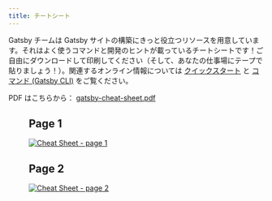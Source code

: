 ```yaml
---
title: チートシート
---
```


Gatsby チームは Gatsby サイトの構築にきっと役立つリソースを用意しています。それはよく使うコマンドと開発のヒントが載っているチートシートです！ご自由にダウンロードして印刷してください（そして、あなたの仕事場にテープで貼りましょう！）。関連するオンライン情報については [クイックスタート](/docs/quick-start/) と [コマンド (Gatsby CLI)](/docs/gatsby-cli/) をご覧ください。

PDF はこちらから： <a href="/gatsby-cheat-sheet.pdf" download>gatsby-cheat-sheet.pdf</a>

<figure aria-labelledby="cheat_sheet-text">
  <h2>Page 1</h2>
  <a
    href="/cheat-sheet_page_1.png"
    title="Click to open image in a new window"
    target="_blank"
    style="display:block;"
  >
    <img
      src="/cheat-sheet_page_1.png"
      alt="Cheat Sheet - page 1"
      style="display:block; margin:0;"
    />
  </a>
  <h2>Page 2</h2>
  <a
    href="/cheat-sheet_page_2.png"
    title="Click to open image in a new window"
    target="_blank"
    style="display:block;"
  >
    <img
      src="/cheat-sheet_page_2.png"
      alt="Cheat Sheet - page 2"
      style="display:block; margin:0;"
    />
  </a>
</figure>
<div
  id="cheat_sheet-text"
  style=" position: absolute; height: 1px; width: 1px;overflow: hidden; clip: rect(1px, 1px, 1px, 1px);"
>
  <h2>Gatsby Cheat Sheet contents</h2>
  <p>
    v1.0 for Gatsby 2.x
    <a href="https://gatsby.dev/cheatsheet">
      Latest version <span aria-hidden="true">↗</span>
    </a>
  </p>
  <h2>Top Docs</h2>
  <table>
    <tbody>
      <tr>
        <td>
          <p>Gatsby Docs</p>
        </td>
        <td>
          <p>
            <a href="https://gatsby.dev/docs">gatsby.dev/docs</a>
          </p>
        </td>
      </tr>
      <tr>
        <td>
          <p>Gatsby on GitHub</p>
        </td>
        <td>
          <p>
            <a href="https://github.com/gatsbyjs/gatsby">
              github.com/gatsbyjs/gatsby
            </a>
          </p>
        </td>
      </tr>
      <tr>
        <td>
          <p>Gatsby Tutorial</p>
        </td>
        <td>
          <p>
            <a href="https://gatsby.dev/tutorial">gatsby.dev/tutorial</a>
          </p>
        </td>
      </tr>
      <tr>
        <td>
          <p>
            Quick Start
            <br />
            (for intermediate and advanced developers)
          </p>
        </td>
        <td>
          <p>
            <a href="https://gatsby.dev/quick-start">gatsby.dev/quick-start</a>
          </p>
        </td>
      </tr>
      <tr>
        <td>
          <p>Gatsby Starters</p>
        </td>
        <td>
          <p>
            <a href="https://gatsby.dev/starters">gatsby.dev/starters</a>
          </p>
        </td>
      </tr>
      <tr>
        <td>
          <p>Quick Reference Guide</p>
        </td>
        <td>
          <p>
            <a href="https://gatsby.dev/recipes">gatsby.dev/recipes</a>
          </p>
        </td>
      </tr>
      <tr>
        <td>
          <p>Adding Images</p>
        </td>
        <td>
          <p>
            <a href="https://gatsby.dev/image">gatsby.dev/image</a>
          </p>
        </td>
      </tr>
      <tr>
        <td>
          <p>Gatsby Node APIs</p>
        </td>
        <td>
          <p>
            <a href="https://gatsby.dev/api">gatsby.dev/api</a>
          </p>
        </td>
      </tr>
      <tr>
        <td>
          <p>Querying with GraphQL</p>
        </td>
        <td>
          <p>
            <a href="https://gatsby.dev/graphql">gatsby.dev/graphql</a>
          </p>
        </td>
      </tr>
      <tr>
        <td>
          <p>Deploying and Hosting</p>
        </td>
        <td>
          <p>
            <a href="https://gatsby.dev/deploy">gatsby.dev/deploy</a>
          </p>
        </td>
      </tr>
      <tr>
        <td>
          <p>Using Gatsby Link</p>
        </td>
        <td>
          <p>
            <a href="https://gatsby.dev/link">gatsby.dev/link</a>
          </p>
        </td>
      </tr>
      <tr>
        <td>
          <p>Static Query</p>
        </td>
        <td>
          <p>
            <a href="https://gatsby.dev/static-query">
              gatsby.dev/static-query
            </a>
          </p>
        </td>
      </tr>
      <tr>
        <td>
          <p>How to Contribute</p>
        </td>
        <td>
          <p>
            <a href="https://gatsby.dev/contribute">gatsby.dev/contribute</a>
          </p>
        </td>
      </tr>
    </tbody>
  </table>
  <p>
    <a href="https://www.gatsbyjs.org/">gatsbyjs.org</a>
  </p>
  <p>
    <a href="https://twitter.com/gatsbyjs">twitter.com/gatsbyjs</a>
  </p>
  <h2>Gatsby CLI Commands</h2>
  <p>
    First, install the global executable:
    <br />
    <code>npm install -g gatsby-cli</code>
  </p>
  <p>
    Run <code>gatsby --help</code> for a list of commands and options.
  </p>
  <h3>
    <code>
      gatsby new <span style="font-weight:normal">my-site-name</span>
    </code>
  </h3>
  <p>
    Create a new local Gatsby site using the default starter (see “Quick Start
    Commands” in this cheat sheet on how to use other starters).
  </p>
  <h3>
    <code>gatsby develop</code>
  </h3>
  <p>Start the Gatsby development server.</p>
  <table>
    <tbody>
      <tr>
        <td>
          <p>
            <code>-H, --host</code>
          </p>
        </td>
        <td>
          <p>
            Set host. Defaults to <code>localhost</code>
          </p>
        </td>
      </tr>
      <tr>
        <td>
          <p>
            <code>-p, --port</code>
          </p>
        </td>
        <td>
          <p>
            Set port. Defaults to env.PORT or <code>8000</code>
          </p>
        </td>
      </tr>
      <tr>
        <td>
          <p>
            <code>-o, --open</code>
          </p>
        </td>
        <td>
          <p>Open the site in your (default) browser for you</p>
        </td>
      </tr>
      <tr>
        <td>
          <p>
            <code>-S, --https</code>
          </p>
        </td>
        <td>
          <p>Use HTTPS</p>
        </td>
      </tr>
    </tbody>
  </table>
  <h3>
    <code>gatsby build</code>
  </h3>
  <p>
    Compile your application and make it ready for deployment.
    <br />
  </p>
  <table>
    <tbody>
      <tr>
        <td>
          <p>
            <code>--prefix-paths</code>
          </p>
        </td>
        <td>
          <p>
            Build site with link paths prefixed
            <br />
            (set <code>pathPrefix</code> in your config)
          </p>
        </td>
      </tr>
      <tr>
        <td>
          <p>
            <code>--no-uglify</code>
          </p>
        </td>
        <td>
          <p>
            Build site without uglifying JS bundles
            <br />
            (for debugging)
          </p>
        </td>
      </tr>
      <tr>
        <td>
          <p>
            <code>--open-tracing-config-file</code>
          </p>
        </td>
        <td>
          <p>
            Tracer configuration file (OpenTracing compatible). See{" "}
            <a href="https://gatsby.dev/tracing">gatsby.dev/tracing</a>
          </p>
        </td>
      </tr>
    </tbody>
  </table>
  <h3>
    <code>gatsby serve</code>
  </h3>
  <p>Serve the production build for testing.</p>
  <table>
    <tbody>
      <tr>
        <td>
          <p>
            <code>-H, --host</code>
          </p>
        </td>
        <td>
          <p>
            Set host. Defaults to <code>localhost</code>
          </p>
        </td>
      </tr>
      <tr>
        <td>
          <p>
            <code>-p, --port</code>
          </p>
        </td>
        <td>
          <p>
            Set port. Defaults to <code>9000</code>
          </p>
        </td>
      </tr>
      <tr>
        <td>
          <p>
            <code>-o, --open</code>
          </p>
        </td>
        <td>
          <p>Open the site in your (default) browser for you</p>
        </td>
      </tr>
      <tr>
        <td>
          <p>
            <code>--prefix-paths</code>
          </p>
        </td>
        <td>
          <p>
            Serve site with link paths prefixed (if built with{" "}
            <code>pathPrefix</code> in your <code>gatsby-config.js</code>)
          </p>
        </td>
      </tr>
    </tbody>
  </table>
  <h3>
    <code>gatsby info</code>
  </h3>
  <p>
    Get helpful environment information which will be required when reporting a
    bug at{" "}
    <a href="https://github.com/gatsbyjs/gatsby/issues">
      github.com/gatsbyjs/gatsby/issues
    </a>
    .
  </p>
  <table>
    <tbody>
      <tr>
        <td>
          <p>
            <code>-C, --clipboard</code>
          </p>
        </td>
        <td>
          <p>Automagically copy environment information to clipboard</p>
        </td>
      </tr>
    </tbody>
  </table>
  <h3>gatsby clean</h3>
  <p>
    Wipe out Gatsby’s <code>.cache</code> and <code>public</code> directories.
  </p>
  <h2>T-Shirts, Hats, Hoodies, and more!</h2>
  <p>
    Sign up for the Gatsby Newsletter and <strong>get 30% off</strong> your
    Gatsby Store purchase! (
    <a href="https://gatsby.dev/store">gatsby.dev/store</a>)
  </p>
  <p>
    Sign up at <a href="https://gatsby.dev/discount">gatsby.dev/discount</a>
  </p>
  <h2>Quick Start Commands</h2>
  <p>
    Create a new Gatsby site using the “Blog” starter:
    <br />
    <code>
      gatsby new my-blog-starter https://github.com/gatsbyjs/gatsby-starter-blog
    </code>
  </p>
  <p>
    Navigate into your new site’s directory and start it up:
    <br />
    <code>
      cd my-blog-starter/
      <br />
      gatsby develop
    </code>
  </p>
  <p>
    Your site is now running at <code>http://localhost:8000</code>!
  </p>
  <p>
    {/* prettier-ignore */}
    You’ll also see a second link: <code>http://localhost:8000/___graphql</code>.
    This is a tool you can use to experiment with querying your data. Learn more
    about it at <a href="https://gatsby.dev/tutorial">gatsby.dev/tutorial</a>
  </p>
  <p>
    For more Gatsby starters, visit{" "}
    <a href="https://gatsby.dev/starters">gatsby.dev/starters</a>.
  </p>
  <h2>Helpful File Definitions</h2>
  <p>
    Each of these files should live at the root of your Gatsby project folder.
    See <a href="https://gatsby.dev/projects">gatsby.dev/projects</a>
  </p>
  <p>
    <code>gatsby-config.js</code> — configure options for a Gatsby site, with
    metadata for project title, description, plugins, etc.
  </p>
  <p>
    <code>gatsby-node.js</code> — implement Gatsby’s Node.js APIs to customize
    and extend default settings affecting the build process
  </p>
  <p>
    <code>gatsby-browser.js</code> — customize and extend default settings
    affecting the browser, using Gatsby’s browser APIs
  </p>
  <p>
    <code>gatsby-ssr.js</code> — use Gatsby’s server-side rendering APIs to
    customize default settings affecting server-side rendering
  </p>
</div>
